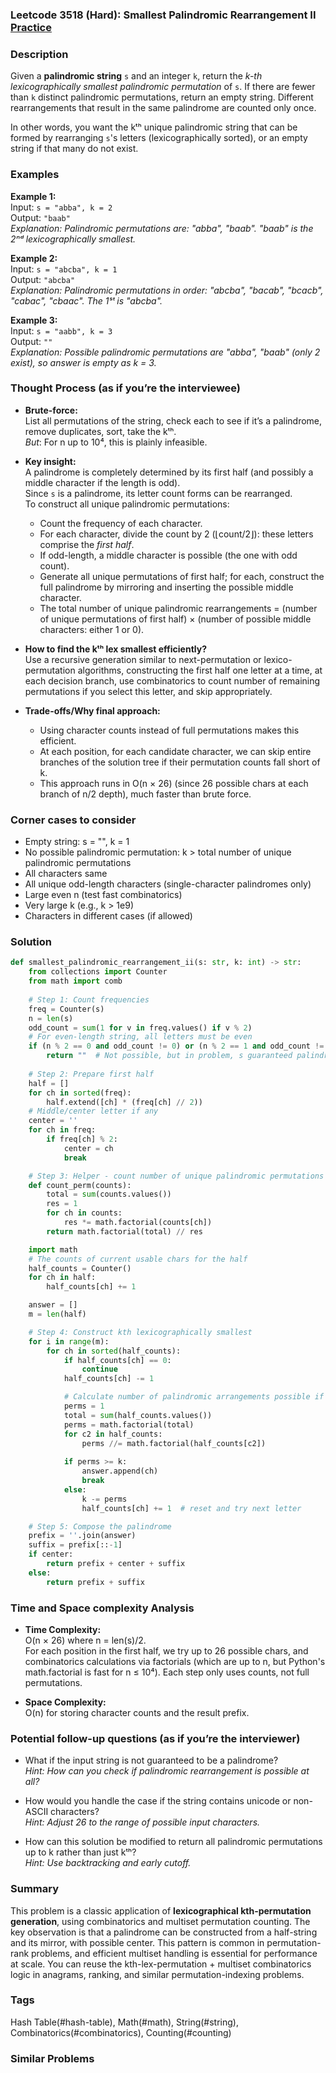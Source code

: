 ### Leetcode 3518 (Hard): Smallest Palindromic Rearrangement II [Practice](https://leetcode.com/problems/smallest-palindromic-rearrangement-ii)

### Description  
Given a **palindromic string** `s` and an integer `k`, return the *k-th lexicographically smallest palindromic permutation* of `s`. If there are fewer than `k` distinct palindromic permutations, return an empty string. Different rearrangements that result in the same palindrome are counted only once.

In other words, you want the kᵗʰ unique palindromic string that can be formed by rearranging `s`'s letters (lexicographically sorted), or an empty string if that many do not exist.

### Examples  

**Example 1:**  
Input: `s = "abba", k = 2`  
Output: `"baab"`  
*Explanation: Palindromic permutations are: "abba", "baab". "baab" is the 2ⁿᵈ lexicographically smallest.*

**Example 2:**  
Input: `s = "abcba", k = 1`  
Output: `"abcba"`  
*Explanation: Palindromic permutations in order: "abcba", "bacab", "bcacb", "cabac", "cbaac". The 1ˢᵗ is "abcba".*

**Example 3:**  
Input: `s = "aabb", k = 3`  
Output: `""`  
*Explanation: Possible palindromic permutations are "abba", "baab" (only 2 exist), so answer is empty as k = 3.*

### Thought Process (as if you’re the interviewee)  

- **Brute-force:**  
  List all permutations of the string, check each to see if it’s a palindrome, remove duplicates, sort, take the kᵗʰ.  
  *But*: For n up to 10⁴, this is plainly infeasible.
  
- **Key insight:**  
  A palindrome is completely determined by its first half (and possibly a middle character if the length is odd).  
  Since `s` is a palindrome, its letter count forms can be rearranged.  
  To construct all unique palindromic permutations:
    - Count the frequency of each character.
    - For each character, divide the count by 2 (⌊count/2⌋): these letters comprise the *first half*.
    - If odd-length, a middle character is possible (the one with odd count).
    - Generate all unique permutations of first half; for each, construct the full palindrome by mirroring and inserting the possible middle character.
  - The total number of unique palindromic rearrangements = (number of unique permutations of first half) × (number of possible middle characters: either 1 or 0).

- **How to find the kᵗʰ lex smallest efficiently?**  
  Use a recursive generation similar to next-permutation or lexico-permutation algorithms, constructing the first half one letter at a time, at each decision branch, use combinatorics to count number of remaining permutations if you select this letter, and skip appropriately.

- **Trade-offs/Why final approach:**  
  - Using character counts instead of full permutations makes this efficient.
  - At each position, for each candidate character, we can skip entire branches of the solution tree if their permutation counts fall short of k.
  - This approach runs in O(n × 26) (since 26 possible chars at each branch of n/2 depth), much faster than brute force.

### Corner cases to consider  
- Empty string: s = "", k = 1
- No possible palindromic permutation: k > total number of unique palindromic permutations
- All characters same
- All unique odd-length characters (single-character palindromes only)
- Large even n (test fast combinatorics)
- Very large k (e.g., k > 1e9)
- Characters in different cases (if allowed)

### Solution

```python
def smallest_palindromic_rearrangement_ii(s: str, k: int) -> str:
    from collections import Counter
    from math import comb
    
    # Step 1: Count frequencies
    freq = Counter(s)
    n = len(s)
    odd_count = sum(1 for v in freq.values() if v % 2)
    # For even-length string, all letters must be even
    if (n % 2 == 0 and odd_count != 0) or (n % 2 == 1 and odd_count != 1):
        return ""  # Not possible, but in problem, s guaranteed palindrome
    
    # Step 2: Prepare first half
    half = []
    for ch in sorted(freq):
        half.extend([ch] * (freq[ch] // 2))
    # Middle/center letter if any
    center = ''
    for ch in freq:
        if freq[ch] % 2:
            center = ch
            break

    # Step 3: Helper - count number of unique palindromic permutations for current freq
    def count_perm(counts):
        total = sum(counts.values())
        res = 1
        for ch in counts:
            res *= math.factorial(counts[ch])
        return math.factorial(total) // res

    import math
    # The counts of current usable chars for the half
    half_counts = Counter()
    for ch in half:
        half_counts[ch] += 1

    answer = []
    m = len(half)

    # Step 4: Construct kth lexicographically smallest
    for i in range(m):
        for ch in sorted(half_counts):
            if half_counts[ch] == 0:
                continue
            half_counts[ch] -= 1

            # Calculate number of palindromic arrangements possible if we pick `ch` at this position
            perms = 1
            total = sum(half_counts.values())
            perms = math.factorial(total)
            for c2 in half_counts:
                perms //= math.factorial(half_counts[c2])
            
            if perms >= k:
                answer.append(ch)
                break
            else:
                k -= perms
                half_counts[ch] += 1  # reset and try next letter

    # Step 5: Compose the palindrome
    prefix = ''.join(answer)
    suffix = prefix[::-1]
    if center:
        return prefix + center + suffix
    else:
        return prefix + suffix
```

### Time and Space complexity Analysis  

- **Time Complexity:**  
  O(n × 26) where n = len(s)/2.  
  For each position in the first half, we try up to 26 possible chars, and combinatorics calculations via factorials (which are up to n, but Python's math.factorial is fast for n ≤ 10⁴). Each step only uses counts, not full permutations.

- **Space Complexity:**  
  O(n) for storing character counts and the result prefix.

### Potential follow-up questions (as if you’re the interviewer)  

- What if the input string is not guaranteed to be a palindrome?  
  *Hint: How can you check if palindromic rearrangement is possible at all?*

- How would you handle the case if the string contains unicode or non-ASCII characters?  
  *Hint: Adjust 26 to the range of possible input characters.*

- How can this solution be modified to return all palindromic permutations up to k rather than just kᵗʰ?  
  *Hint: Use backtracking and early cutoff.*

### Summary
This problem is a classic application of **lexicographical kth-permutation generation**, using combinatorics and multiset permutation counting. The key observation is that a palindrome can be constructed from a half-string and its mirror, with possible center. This pattern is common in permutation-rank problems, and efficient multiset handling is essential for performance at scale. You can reuse the kth-lex-permutation + multiset combinatorics logic in anagrams, ranking, and similar permutation-indexing problems.

### Tags
Hash Table(#hash-table), Math(#math), String(#string), Combinatorics(#combinatorics), Counting(#counting)

### Similar Problems
